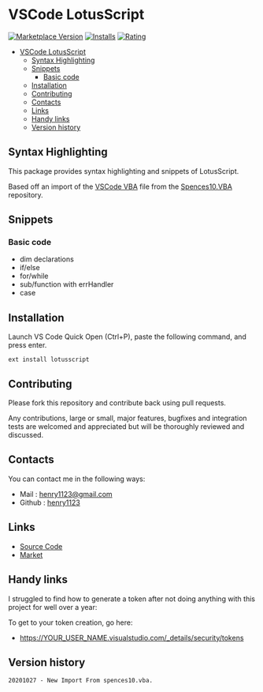 # VSCode LotusScript

[![Marketplace Version](https://vsmarketplacebadge.apphb.com/version/henry1123.lotusscript.svg)](https://marketplace.visualstudio.com/items?itemName=henry1123.lotusscript)
[![Installs](https://vsmarketplacebadge.apphb.com/installs/henry1123.lotusscript.svg)](https://marketplace.visualstudio.com/items?itemName=henry1123.lotusscript)
[![Rating](https://vsmarketplacebadge.apphb.com/rating/henry1123.lotusscript.svg)](https://marketplace.visualstudio.com/items?itemName=henry1123.lotusscript)

<!-- TOC depthFrom:2 -->

- [VSCode LotusScript](#vscode-lotusscript)
  - [Syntax Highlighting](#syntax-highlighting)
  - [Snippets](#snippets)
    - [Basic code](#basic-code)
  - [Installation](#installation)
  - [Contributing](#contributing)
  - [Contacts](#contacts)
  - [Links](#links)
  - [Handy links](#handy-links)
  - [Version history](#version-history)

<!-- /TOC -->

## Syntax Highlighting

This package provides syntax highlighting and snippets of LotusScript.

Based off an import of the
[VSCode VBA](https://github.com/spences10/vscode-vba)
file from the
[Spences10.VBA](https://github.com/spences10/vscode-vba)
repository.

## Snippets

### Basic code

- dim declarations
- if/else
- for/while
- sub/function with errHandler
- case

## Installation

Launch VS Code Quick Open (Ctrl+P), paste the following command, and
press enter.

```
ext install lotusscript
```

## Contributing

Please fork this repository and contribute back using pull requests.

Any contributions, large or small, major features, bugfixes and
integration tests are welcomed and appreciated but will be thoroughly
reviewed and discussed.

## Contacts

You can contact me in the following ways:

- Mail : [henry1123@gmail.com](mailto:henry1123@gmail.com)
- Github : [henry1123](https://github.com/henry1123)

## Links

- [Source Code](https://github.com/henry1123/vscode-lotusscript)
- [Market](https://marketplace.visualstudio.com/items?itemName=henry1123.LotusScript)

## Handy links

I struggled to find how to generate a token after not doing anything
with this project for well over a year:

To get to your token creation, go here:

- https://YOUR_USER_NAME.visualstudio.com/_details/security/tokens


## Version history

```
20201027 - New Import From spences10.vba.
```

